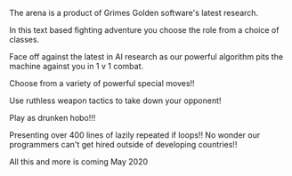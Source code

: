 The arena is a product of Grimes Golden software's latest research.

In this text based fighting adventure you choose the role from a choice of classes.

Face off against the latest in AI research as our powerful algorithm pits the machine against you in 1 v 1 combat. 

Choose from a variety of powerful special moves!!

Use ruthless weapon tactics to take down your opponent!

Play as drunken hobo!!!

Presenting over 400 lines of lazily repeated if loops!!
No wonder our programmers can't get hired outside of developing countries!!

All this and more is coming
May 2020
